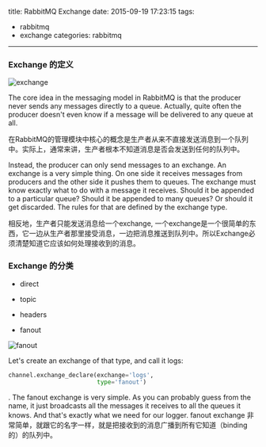 title: RabbitMQ Exchange
date: 2015-09-19 17:23:15
tags:
  - rabbitmq
  - exchange
categories: rabbitmq
---

### Exchange 的定义

![exchange](http://www.rabbitmq.com/img/tutorials/exchanges.png)

The core idea in the messaging model in RabbitMQ is that the producer never sends any messages directly to a queue. Actually, quite often the producer doesn't even know if a message will be delivered to any queue at all.

在RabbitMQ的管理模块中核心的概念是生产者从来不直接发送消息到一个队列中。实际上，通常来讲，生产者根本不知道消息是否会发送到任何的队列中。

Instead, the producer can only send messages to an exchange. An exchange is a very simple thing. On one side it receives messages from producers and the other side it pushes them to queues. The exchange must know exactly what to do with a message it receives. Should it be appended to a particular queue? Should it be appended to many queues? Or should it get discarded. The rules for that are defined by the exchange type.

相反地，生产者只能发送消息给一个exchange, 一个exchange是一个很简单的东西，它一边从生产者那里接受消息，一边把消息推送到队列中。所以Exchange必须清楚知道它应该如何处理接收到的消息。

<!--more-->

### Exchange 的分类

* direct

* topic

* headers

* fanout

![fanout](http://www.rabbitmq.com/img/tutorials/bindings.png)

Let's create an exchange of that type, and call it logs:

```python
channel.exchange_declare(exchange='logs',
                         type='fanout')
```
.
The fanout exchange is very simple. As you can probably guess from the name, it just broadcasts all the messages it receives to all the queues it knows. And that's exactly what we need for our logger.
fanout exchange 非常简单，就跟它的名字一样，就是把接收到的消息广播到所有它知道（binding的）的队列中。




